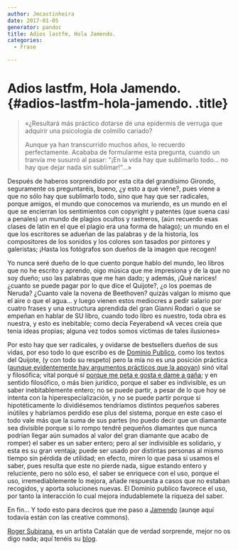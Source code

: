 ```yaml
---
author: Jmcastinheira
date: 2017-01-05
generator: pandoc
title: Adios lastfm, Hola Jamendo.
categories:
  - Frase

---
```


# Adios lastfm, Hola Jamendo. {#adios-lastfm-hola-jamendo. .title}

> «¿Resultará más práctico dotarse dé una epidermis de verruga que
> adquirir una psicología de colmillo cariado?
>
> Aunque ya han transcurrido muchos años, lo recuerdo perfectamente.
> Acababa de formularme esta pregunta, cuando un tranvía me susurró al
> pasar: "¡En la vida hay que sublimarlo todo... no hay que dejar nada
> sin sublimar!"...»

Después de haberos sorprendido por esta cita del grandísimo Girondo,
seguramente os preguntaréis, bueno, ¿y esto a qué viene?, pues viene a
que no sólo hay que sublimarlo todo, sino que hay que ser radicales,
porque amigos, el mundo que conocemos va muriendo, es un mundo en el que
se encierran los sentimientos con copyright y patentes (que suena casi a
penales) un mundo de plagios ocultos y rastreros, (aún recuerdo esas
clases de latin en el que el plagio era una forma de halago); un mundo
en el que los escritores se adueñan de las palabras y de la historia,
los compositores de los sonidos y los colores son tasados por pintores y
galeristas; ¡Hasta los fotógrafos son dueños de la imagen que recogen!

Yo nunca seré dueño de lo que cuento porque hablo del mundo, leo libros
que no he escrito y aprendo, oigo música que me impresiona y de la que
no soy dueño; uso las palabras que me han dado; y además, ¡Qué narices!
¿cuanto se puede pagar por lo que dice el Quijote?, ¿o los poemas de
Neruda? ¿Cuanto vale la novena de Beethoven? quizás valgan lo mismo que
el aire o que el agua... y luego vienen estos mediocres a pedir salario
por cuatro frases y una estructura aprendida del gran Gianni Rodari o
que se empeñan en hablar de SU libro, cuando todo libro es nuestro, toda
obra es nuestra, y esto es inebitable; como decía Feyerabend «A veces
creía que tenia ideas propias; alguna vez todos somos víctimas de tales
ilusiones»

Por esto hay que ser radicales, y ovidarse de bestsellers dueños de sus
vidas, por eso todo lo que escribo es de [Dominio
Publico](http://www.devolucion.info/que-es-la-devolucion), como los
textos del Quijote, (y con todo su respeto) pero la mía no es una
posición práctica ([aunque evidentemente hay argumentos prácticos que la
apoyan](http://www.deugarte.com/la-propiedad-intelectual-y-sus-alternativas-creative-commons-vs-devolucion))
sinó vital y filosófica; vital porqué sí [porque me peta e gosta e dame a gaña](http://www.galespa.com.ar/celso_emilio_ferreiro_deitadofrenteaomar.htm);
y en sentido filosófico, o más bien jurídico, porque el saber es
indivisible, es un saber inebitablemente entero; no se puede partir, a
pesar de lo que hoy se intenta con la hiperespecialización, y no se
puede partir porque si hipotéticamente lo dividiésemos tendríamos
distintos pequeños saberes inútiles y habríamos perdido ese plus del
sistema, porque en este caso el todo vale más que la suma de sus partes
(no puedo decir que un diamante sea divisible porque si lo rompo tendré
pequeños diamantes que nunca podrían llegar aún sumados al valor del
gran diamante que acabo de romper) el saber es un saber entero; pero al
ser indivisible es solidario, y esta es su gran ventaja; puede ser usado
por distintas personas al mismo tiempo sin pérdida de utilidad; en
efecto, miren lo que pasa si usamos el saber, pues resulta que este no
pierde nada, sigue estando entero y reluciente, pero no sólo eso, el
saber se enriquece con el uso, porque el uso, irremediablemente lo
mejora, añade respuesta a casos que no estaban recogidos, y aporta
soluciones nuevas. El Dominio publico favorece el uso, por tanto la
interacción lo cual mejora indudablemete la riqueza del saber.

En fin... Y todo esto para deciros que me paso a
[Jamendo](http://www.jamendo.com/es/) (aunqe aquí todavía están con las
creative commons).

[Roger Subirana](http://www.rogersubirana.com/), es un artista Catalán
que de verdad sorprende, mejor no os digo nada; aquí tenéis su
[blog](http://www.rogersubirana.blogspot.com/).

